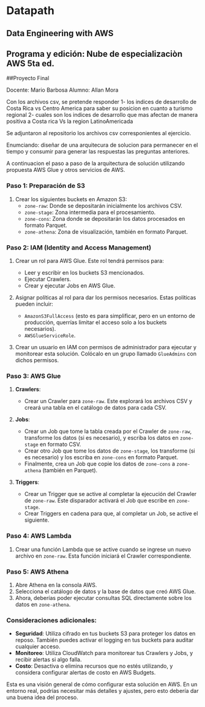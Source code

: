 # Datapath
## Data Engineering with AWS
## Programa y edición: Nube de especializaciòn AWS 5ta ed.
##Proyecto Final

Docente: Mario Barbosa
Alumno: Allan Mora


Con los archivos csv, se pretende responder 
1- los indices de desarrollo de Costa Rica vs Centro America para saber su posicion en cuanto a turismo regional
2- cuales son los indices de desarrollo que mas afectan de manera positiva a Costa rica Vs la region LatinoAmericada

Se adjuntaron al repositorio los archivos csv corresponientes al ejercicio.

Enumciando: 
diseñar de una arquitecura de solucion para permanecer en el tiempo y consumir para generar las respuestas las preguntas anteriores.


A continuacion el paso a paso de la arquitectura de solución utilizando propuesta AWS Glue y otros servicios de AWS. 

### Paso 1: Preparación de S3
1. Crear los siguientes buckets en Amazon S3:
   - `zone-raw`: Donde se depositarán inicialmente los archivos CSV.
   - `zone-stage`: Zona intermedia para el procesamiento.
   - `zone-cons`: Zona donde se depositarán los datos procesados en formato Parquet.
   - `zone-athena`: Zona de visualización, también en formato Parquet.

### Paso 2: IAM (Identity and Access Management)
1. Crear un rol para AWS Glue. Este rol tendrá permisos para:
   - Leer y escribir en los buckets S3 mencionados.
   - Ejecutar Crawlers.
   - Crear y ejecutar Jobs en AWS Glue.

2. Asignar políticas al rol para dar los permisos necesarios. Estas políticas pueden incluir:
   - `AmazonS3FullAccess` (esto es para simplificar, pero en un entorno de producción, querrías limitar el acceso solo a los buckets necesarios).
   - `AWSGlueServiceRole`.

3. Crear un usuario en IAM con permisos de administrador para ejecutar y monitorear esta solución. Colócalo en un grupo llamado `GlueAdmins` con dichos permisos.

### Paso 3: AWS Glue
1. **Crawlers**:
   - Crear un Crawler para `zone-raw`. Este explorará los archivos CSV y creará una tabla en el catálogo de datos para cada CSV.

2. **Jobs**:
   - Crear un Job que tome la tabla creada por el Crawler de `zone-raw`, transforme los datos (si es necesario), y escriba los datos en `zone-stage` en formato CSV.
   - Crear otro Job que tome los datos de `zone-stage`, los transforme (si es necesario) y los escriba en `zone-cons` en formato Parquet.
   - Finalmente, crea un Job que copie los datos de `zone-cons` a `zone-athena` (también en Parquet).

3. **Triggers**:
   - Crear un Trigger que se active al completar la ejecución del Crawler de `zone-raw`. Este disparador activará el Job que escribe en `zone-stage`.
   - Crear Triggers en cadena para que, al completar un Job, se active el siguiente.

### Paso 4: AWS Lambda
1. Crear una función Lambda que se active cuando se ingrese un nuevo archivo en `zone-raw`. Esta función iniciará el Crawler correspondiente.

### Paso 5: AWS Athena
1. Abre Athena en la consola AWS.
2. Selecciona el catálogo de datos y la base de datos que creó AWS Glue.
3. Ahora, deberías poder ejecutar consultas SQL directamente sobre los datos en `zone-athena`.

### Consideraciones adicionales:
- **Seguridad**: Utiliza cifrado en tus buckets S3 para proteger los datos en reposo. También puedes activar el logging en tus buckets para auditar cualquier acceso.
- **Monitoreo**: Utiliza CloudWatch para monitorear tus Crawlers y Jobs, y recibir alertas si algo falla.
- **Costo**: Desactiva o elimina recursos que no estés utilizando, y considera configurar alertas de costo en AWS Budgets.

Esta es una visión general de cómo configurar esta solución en AWS. 
En un entorno real, podrías necesitar más detalles y ajustes, 
pero esto debería dar una buena idea del proceso. 

